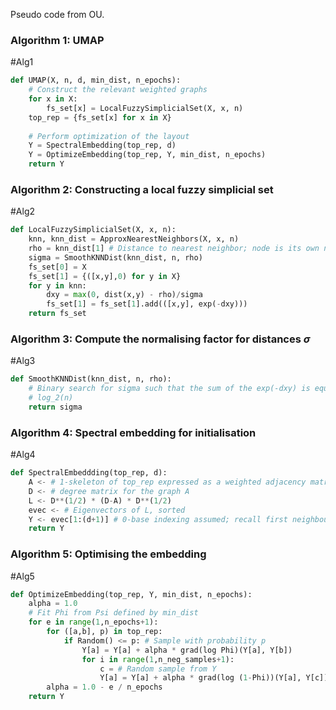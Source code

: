 Pseudo code from OU.

### Algorithm 1: UMAP
#Alg1
```python
def UMAP(X, n, d, min_dist, n_epochs):
	# Construct the relevant weighted graphs
	for x in X:
		fs_set[x] = LocalFuzzySimplicialSet(X, x, n)
	top_rep = {fs_set[x] for x in X}
	
	# Perform optimization of the layout
	Y = SpectralEmbedding(top_rep, d)
	Y = OptimizeEmbedding(top_rep, Y, min_dist, n_epochs)
	return Y
```


### Algorithm 2: Constructing a local fuzzy simplicial set
#Alg2
```python
def LocalFuzzySimplicialSet(X, x, n):
	knn, knn_dist = ApproxNearestNeighbors(X, x, n)
	rho = knn_dist[1] # Distance to nearest neighbor; node is its own neighbour
	sigma = SmoothKNNDist(knn_dist, n, rho)
	fs_set[0] = X
	fs_set[1] = {([x,y],0) for y in X}
	for y in knn:
		dxy = max(0, dist(x,y) - rho)/sigma
		fs_set[1] = fs_set[1].add(([x,y], exp(-dxy)))
	return fs_set
```

### Algorithm 3: Compute the normalising factor for distances $\sigma$
#Alg3
```python
def SmoothKNNDist(knn_dist, n, rho):
	# Binary search for sigma such that the sum of the exp(-dxy) is equal to
	# log_2(n)
	return sigma 
```

### Algorithm 4: Spectral embedding for initialisation
#Alg4
```python
def SpectralEmbeddding(top_rep, d):
	A <- # 1-skeleton of top_rep expressed as a weighted adjacency matrix
	D <- # degree matrix for the graph A
	L <- D**(1/2) * (D-A) * D**(1/2)
	evec <- # Eigenvectors of L, sorted
	Y <- evec[1:(d+1)] # 0-base indexing assumed; recall first neighbour is self
	return Y
```

### Algorithm 5: Optimising the embedding
#Alg5
```python
def OptimizeEmbedding(top_rep, Y, min_dist, n_epochs):
	alpha = 1.0
	# Fit Phi from Psi defined by min_dist
	for e in range(1,n_epochs+1):
		for ([a,b], p) in top_rep:
			if Random() <= p: # Sample with probability p
				Y[a] = Y[a] + alpha * grad(log Phi)(Y[a], Y[b])
				for i in range(1,n_neg_samples+1):
					c = # Random sample from Y
					Y[a] = Y[a] + alpha * grad(log (1-Phi))(Y[a], Y[c])
		alpha = 1.0 - e / n_epochs
	return Y
```


